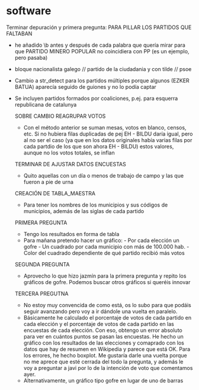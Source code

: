 # software

Terminar depuración y primera pregunta:
  PARA PILLAR LOS PARTIDOS QUE FALTABAN
  - he añadido \\b antes y después de cada palabra que quería mirar para que PARTIDO MINERO POPULAR no coincidiera con PP (es un ejemplo, pero pasaba)
  - bloque nacionalista galego // partido de la ciudadania y con tilde // psoe 
  - Cambio a str_detect para los partidos múltiples porque algunos (EZKER BATUA) aparecía seguido de guiones y no lo podía captar
  - Se incluyen partidos formados por coaliciones, p.ej. para esquerra republicana de catalunya

    SOBRE CAMBIO REAGRUPAR VOTOS
    - Con el método anterior se suman mesas, votos en blanco, censos, etc. Si no hubiera filas duplicadas de pej EH - BILDU daría igual, pero al no ser el caso (ya que en los datos originales
      había varias filas por cada partdio de los que son ahora EH - BILDU) estos valores, aunque no los votos totales, se inflan

    TERMINAR DE AJUSTAR DATOS ENCUESTAS
    - Quito aquellas con un día o menos de trabajo de campo y las que fueron a pie de urna

    CREACIÓN DE TABLA_MAESTRA
    - Para tener los nombres de los municipios y sus códigos de municipios, además de las siglas de cada partido
    
    PRIMERA PREGUNTA
    - Tengo los resultados en forma de tabla
    - Para mañana pretendo hacer un gráfico:
          - Por cada elección un gofre
          - Un cuadrado por cada municipio con más de 100.000 hab.
          - Color del cuadrado dependiente de qué partido recibió más votos

    SEGUNDA PREGUNTA
    - Aprovecho lo que hizo jazmín para la primera pregunta y repito los gráficos de gofre. Podemos buscar otros gráficos si queréis innovar
   
    TERCERA PREGUTNA
    - No estoy muy convencida de como está, os lo subo para que podáis seguir avanzando pero voy a ir dándole una vuelta en paralelo.
    - Básicamente he calculado el porcentaje de votos de cada partido en cada elección y el porcentaje de votos de cada partido en las encuestas de cada elección. Con eso, obtengo un error absoluto para ver en cuántos puntos se pasan las encuestas. He hecho un gráfico con los resultados de las elecciones y comaprado con los datos que hay de resumen en Wikipedia y parece que está OK. Para los errores, he hecho boxplot. Me gustaría darle una vuelta porque no me aprece que esté cerrada del todo la pregunta, y además le voy a preguntar a javi por lo de la intención de voto que comentamos ayer.
    - Alternativamente, un gráfico tipo gofre en lugar de uno de barras
  
